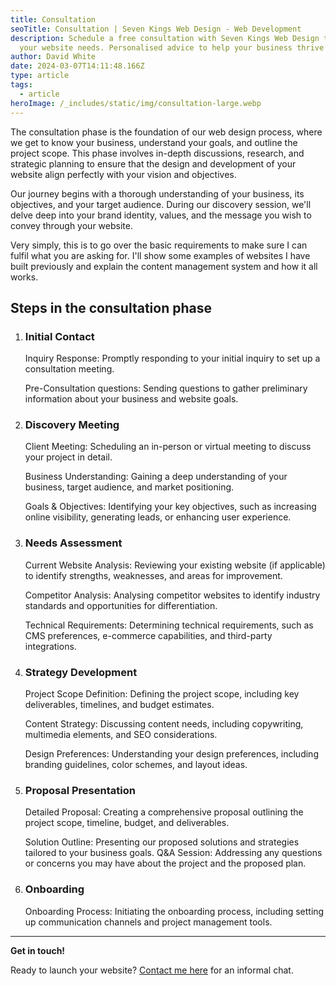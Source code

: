 ```yaml
---
title: Consultation
seoTitle: Consultation | Seven Kings Web Design - Web Development
description: Schedule a free consultation with Seven Kings Web Design to discuss
  your website needs. Personalised advice to help your business thrive online.
author: David White
date: 2024-03-07T14:11:48.166Z
type: article
tags:
  - article
heroImage: /_includes/static/img/consultation-large.webp
---
```

The consultation phase is the foundation of our web design process, where we get to know your business, understand your goals, and outline the project scope. This phase involves in-depth discussions, research, and strategic planning to ensure that the design and development of your website align perfectly with your vision and objectives.

Our journey begins with a thorough understanding of your business, its objectives, and your target audience. During our discovery session, we'll delve deep into your brand identity, values, and the message you wish to convey through your website.

Very simply, this is to go over the basic requirements to make sure I can fulfil what you are asking for.  I'll show some examples of websites I have built previously and explain the content management system and how it all works.

## **Steps in the consultation phase**

1. ### Initial Contact

   Inquiry Response: Promptly responding to your initial inquiry to set up a consultation meeting.

   Pre-Consultation questions: Sending questions to gather preliminary information about your business and website goals.
2. ### Discovery Meeting

   Client Meeting: Scheduling an in-person or virtual meeting to discuss your project in detail.

   Business Understanding: Gaining a deep understanding of your business, target audience, and market positioning.

   Goals & Objectives: Identifying your key objectives, such as increasing online visibility, generating leads, or enhancing user experience.
3. ### Needs Assessment

   Current Website Analysis: Reviewing your existing website (if applicable) to identify strengths, weaknesses, and areas for improvement.

   Competitor Analysis: Analysing competitor websites to identify industry standards and opportunities for differentiation.

   Technical Requirements: Determining technical requirements, such as CMS preferences, e-commerce capabilities, and third-party integrations.
4. ### Strategy Development

   Project Scope Definition: Defining the project scope, including key deliverables, timelines, and budget estimates.

   Content Strategy: Discussing content needs, including copywriting, multimedia elements, and SEO considerations.

   Design Preferences: Understanding your design preferences, including branding guidelines, color schemes, and layout ideas.
5. ### Proposal Presentation

   Detailed Proposal: Creating a comprehensive proposal outlining the project scope, timeline, budget, and deliverables.

   Solution Outline: Presenting our proposed solutions and strategies tailored to your business goals.
   Q&A Session: Addressing any questions or concerns you may have about the project and the proposed plan.
6. ### Onboarding

   Onboarding Process: Initiating the onboarding process, including setting up communication channels and project management tools.

- - -

**Get in touch!**

Ready to launch your website? [Contact me here](/about/) for an informal chat.
